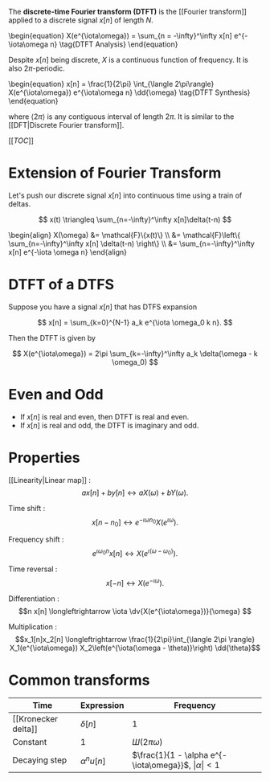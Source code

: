 The **discrete-time Fourier transform (DTFT)** is the [[Fourier transform]] applied to a discrete signal $x[n]$ of length $N$.

\begin{equation} X(e^{\iota\omega}) = \sum_{n = -\infty}^\infty x[n] e^{-\iota\omega n} \tag{DTFT Analysis} \end{equation}

Despite $x[n]$ being discrete, $X$ is a continuous function of frequency. It is also $2\pi$-periodic.

\begin{equation}
x[n] = \frac{1}{2\pi} \int_{\langle 2\pi\rangle} X(e^{\iota\omega}) e^{\iota\omega n} \dd{\omega} \tag{DTFT Synthesis}
\end{equation}

where $\langle 2\pi\rangle$ is any contiguous interval of length $2\pi$. It is similar to the [[DFT|Discrete Fourier transform]].

[[_TOC_]]

# Extension of Fourier Transform

Let's push our discrete signal $x[n]$ into continuous time using a train of deltas.

$$
x(t) \triangleq \sum_{n=-\infty}^\infty x[n]\delta(t-n)
$$

\begin{align}
X(\omega) &= \mathcal{F}\\{x(t)\\} \\\\
&= \mathcal{F}\left\\{ \sum_{n=-\infty}^\infty x[n] \delta(t-n) \right\\}  \\\\
&= \sum_{n=-\infty}^\infty x[n] e^{-\iota \omega n}
\end{align}

# DTFT of a DTFS

Suppose you have a signal $x[n]$ that has DTFS expansion

$$
x[n] = \sum_{k=0}^{N-1} a_k e^{\iota \omega_0 k n}.
$$

Then the DTFT is given by

$$
X(e^{\iota\omega}) = 2\pi \sum_{k=-\infty}^\infty a_k \delta(\omega - k \omega_0)
$$


# Even and Odd

* If $x[n]$ is real and even, then DTFT is real and even.
* If $x[n]$ is real and odd, the DTFT is imaginary and odd.

# Properties

[[Linearity|Linear map]]
: $$ax[n] + by[n] \longleftrightarrow aX(\omega) + bY(\omega).$$

Time shift
: $$x[n-n_0] \longleftrightarrow e^{-\iota\omega n_0}X(e^{\iota\omega}).$$

Frequency shift
: $$e^{\iota\omega_0 n}x[n] \longleftrightarrow X(e^{\iota(\omega - \omega_0)}).$$

Time reversal
: $$x[-n] \longleftrightarrow X(e^{-\iota \omega}).$$


Differentiation
: $$n x[n] \longleftrightarrow \iota \dv{X(e^{\iota\omega})}{\omega} $$

Multiplication
: $$x_1[n]x_2[n] \longleftrightarrow \frac{1}{2\pi}\int_{\langle 2\pi \rangle} X_1(e^{\iota\omega}) X_2\left(e^{\iota(\omega - \theta)}\right) \dd{\theta}$$

# Common transforms


|Time|Expression|Frequency|
|----|----|---------|
|[[Kronecker delta]]|$\delta[n]$|1|
|Constant|1|$Ш(2\pi \omega)$|
|Decaying step|$\alpha^n u[n]$|$\frac{1}{1 - \alpha e^{-\iota\omega}}$, $\vert \alpha \vert < 1$|